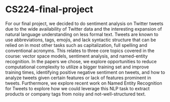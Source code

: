 # CS224-final-project
For our final project, we decided to do sentiment analysis on Twitter tweets due to the wide availability of Twitter data and the interesting expansion of natural language understanding on less formal text.  Tweets are known to use abbreviations, tags, emojis, and lack syntactic structure that can be relied on in most other tasks such as capitalization, full spelling and conventional acronyms.  This relates to three core topics covered in the course: vector space models, sentiment analysis, and named-entity recognition.  In the papers we chose, we explore opportunities to reduce computational complexity to utilize a bigger training set and improve training times, identifying positive negative sentiment on tweets, and how to analyze tweets given certain features or lack of features prominent in tweets. Furthermore, we explore recent work on Named Entity Recognition for Tweets to explore how we could leverage this NLP task to extract products or company tags from noisy and not-well-structured text. 
